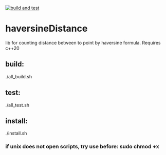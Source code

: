 [![build and test](https://github.com/wakeUPdxxn/byteReverse/actions/workflows/pipeline.yml/badge.svg)](https://github.com/wakeUPdxxn/byteReverse/actions/workflows/pipeline.yml)
# haversineDistance
lib for counting distance between to point by haversine formula. Requires c++20 
## build:
./all_build.sh
## test:
./all_test.sh
## install:
./install.sh
### if unix does not open scripts, try use before: sudo chmod +x <script full name>
### tested at ubuntu-latest and msys2
